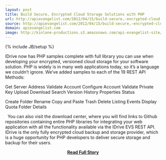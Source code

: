 ```yaml
---
layout: post
title: Build Secure, Encrypted Cloud Storage Solutions with PHP
url: http://apievangelist.com/2012/04/15/build-secure,-encrypted-cloud-storage-solutions-with-php/
source: http://apievangelist.com/2012/04/15/build-secure,-encrypted-cloud-storage-solutions-with-php/
domain: apievangelist.com
image: http://kinlane-productions.s3.amazonaws.com/api-evangelist-site/blog/php-logo-300.png
---
```

{% include JB/setup %}<p>
IDrive now has PHP samples complete with full library you can use when developing your encrypted, versioned cloud storage for your software solution.
PHP is widely is in many web applications today, so it&rsquo;s a language we couldn&rsquo;t ignore.  We&rsquo;ve added samples to each of the 19 REST API Methods:
&nbsp;





Get Server Address
Validate Account
Configure Account
Validate Private Key
Upload
Download
Search
Version History
Properties
Status




Create Folder
Rename
Copy and Paste
Trash
Delete
Listing
Events
Display Quota
Folder Details





&nbsp;
You can also visit the download center, where you will find links to Github repositories containing entire PHP libraries for integrating your web application with all the functionality available via the IDrive EVS REST API.
IDrive is the only fully encrypted cloud backup and storage provider, which is a huge opportunity for PHP developers to deliver secure storage and backup for their users.</p>
<center><p><a href="http://apievangelist.com/2012/04/15/build-secure,-encrypted-cloud-storage-solutions-with-php/" style='padding:25px; font-sze:18px; font-weight: bold;'>Read Full Story</a></p></center>
